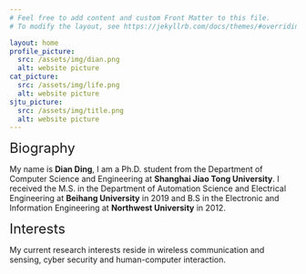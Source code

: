 ```yaml
---
# Feel free to add content and custom Front Matter to this file.
# To modify the layout, see https://jekyllrb.com/docs/themes/#overriding-theme-defaults

layout: home
profile_picture:
  src: /assets/img/dian.png
  alt: website picture
cat_picture:
  src: /assets/img/life.png
  alt: website picture
sjtu_picture:
  src: /assets/img/title.png
  alt: website picture
---
```

<font size=5>Biography</font>

<p>
	My name is <b>Dian Ding</b>, I am a Ph.D. student from the Department of Computer Science and Engineering at <b>Shanghai Jiao Tong University</b>. I received the M.S. in the Department of Automation Science and Electrical Engineering at <b>Beihang University</b> in 2019 and B.S in the Electronic and Information Engineering at <b>Northwest University</b> in 2012.
</p>

<p>
<font size=5>Interests</font>
</p>
<p>
	My current research interests reside in wireless communication and sensing, cyber security and human-computer interaction.
</p>





